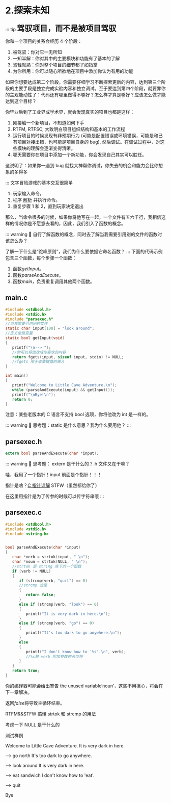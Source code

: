 # 2.探索未知

::: tip <font size=5><strong> 驾驭项目，而不是被项目驾驭</strong></font>

你和一个项目的关系会经历 4 个阶段：

1. 被驾驭：你对它一无所知
2. 一知半解：你对其中的主要模块和功能有了基本的了解
3. 驾轻就熟：你对整个项目的细节都了如指掌
4. 为你所用：你可以随心所欲地在项目中添加你认为有用的功能

如果你想要达成第二个阶段，你需要仔细学习不断探索更新的内容，达到第三个阶段的主要手段是独立完成实验内容和独立调试。至于要达到第四个阶段，就要靠你的主观能动性了：代码还有哪里做得不够好？怎么样才算是够好？应该怎么做才能达到这个目标？

你毕业后到了工业界或学术界，就会发现真实的项目也都是这样：

1. 刚接触一个新项目，不知道如何下手
2. RTFM, RTFSC, 大致明白项目组织结构和基本的工作流程
3. 运行项目的时候发现有非预期行为 (可能是配置错误或环境错误，可能是和已有项目对接出错，也可能是项目自身的 bug), 然后调试。在调试过程中，对这些模块的理解会逐渐变得清晰。
4. 哪天需要你在项目中添加一个新功能，你会发现自己其实可以胜任。

这说明了：如果你一遇到 bug 就找大神帮你调试，你失去的机会和能力会比你想象的多得多

:::
文字冒险游戏的基本交互很简单

1. 玩家输入命令。
2. 程序 [解析](http://en.wikipedia.org/wiki/Parsing) 并执行命令。
3. 重复步骤 1 和 2，直到玩家决定退出

那么，当命令很多的时候，如果你将他写在一起，一个文件有五六千行，我相信这样的情况你是不愿意去看的，因此，我们引入了函数的概念。

::: warning 🤔 自行了解函数的概念，同时去了解当我需要引用别的文件的函数时该怎么办？

   了解一下什么是“驼峰原则”，我们为什么要依据它命名函数？
:::
下面的代码示例包含三个函数，每个步骤一个函数：

1. 函数<em>getInput</em>。
2. 函数<em>parseAndExecute</em>。
3. 函数<em>main</em>，负责重复调用其他两个函数。

## main.c

```c
#include <stdbool.h>
#include <stdio.h>
#include "parsexec.h"
//当我需要引用别的文件
static char input[100] = "look around";
//定义全局变量
static bool getInput(void)
{
   printf("\n--> ");
   //你可以将他改成你喜欢的内容
   return fgets(input, sizeof input, stdin) != NULL;
   //fgets 用于收集键盘的输入
}

int main()
{
   printf("Welcome to Little Cave Adventure.\n");
   while (parseAndExecute(input) && getInput());
   printf("\nBye!\n");
   return 0;
}
```

注意：某些老版本的 C 语言不支持 bool 选项，你将他改为 int 是一样的。

::: warning 🤔 思考题：static 是什么意思？我为什么要用他？
:::

## <strong>parsexec.h</strong>

```c
extern bool parseAndExecute(char *input);
```

::: warning 🤔 思考题：
extern 是干什么的？.h 文件又在干嘛？

哇，我用了一个指针！input 前面是个指针！！！

指针是啥？[C 指针详解](https://www.runoob.com/w3cnote/c-pointer-detail.html) STFW（虽然都给你了）

在这里用指针是为了传参的时候可以传字符串哦
:::

## <strong>parsexec.c</strong>

```c
#include <stdbool.h>
#include <stdio.h>
#include <string.h>


bool parseAndExecute(char *input)
{
   char *verb = strtok(input, " \n");
   char *noun = strtok(NULL, " \n");
   //strtok 是 string 库下的一个函数
   if (verb != NULL)
   {
      if (strcmp(verb, "quit") == 0)
      //strcmp 也是
      {
         return false;
      }
      else if (strcmp(verb, "look") == 0)
      {
         printf("It is very dark in here.\n");
      }
      else if (strcmp(verb, "go") == 0)
      {
         printf("It's too dark to go anywhere.\n");
      }
      else
      {
         printf("I don't know how to '%s'.\n", verb);
         //%s是 verb 附加参数的占位符
      }
   }
   return true;
}
```

你的编译器可能会给出警告 the unused variable‘noun’，这些不用担心，将会在下一章解决。

返回<em>false</em>将导致主循环结束。

RTFM&&STFW 搞懂 strtok 和 strcmp 的用法

考虑一下 NULL 是干什么的

测试样例

Welcome to Little Cave Adventure.
It is very dark in here.

--> go north
It's too dark to go anywhere.

--> look around
It is very dark in here.

--> eat sandwich
I don't know how to 'eat'.

--> quit

Bye
